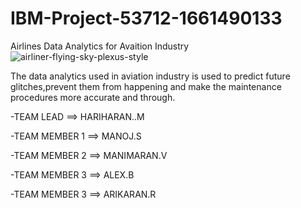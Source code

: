 # IBM-Project-53712-1661490133
Airlines Data Analytics for Avaition Industry
![airliner-flying-sky-plexus-style](https://user-images.githubusercontent.com/115212402/202726022-96a2a273-4803-4881-8b21-e255746ec187.jpg)

The data analytics used in aviation industry is used to predict future glitches,prevent them from happening and make the maintenance procedures more accurate and through.

-TEAM LEAD ==> HARIHARAN..M

-TEAM MEMBER 1 ==> MANOJ.S

-TEAM MEMBER 2 ==> MANIMARAN.V

-TEAM MEMBER 3 ==> ALEX.B

-TEAM MEMBER 3 ==> ARIKARAN.R
